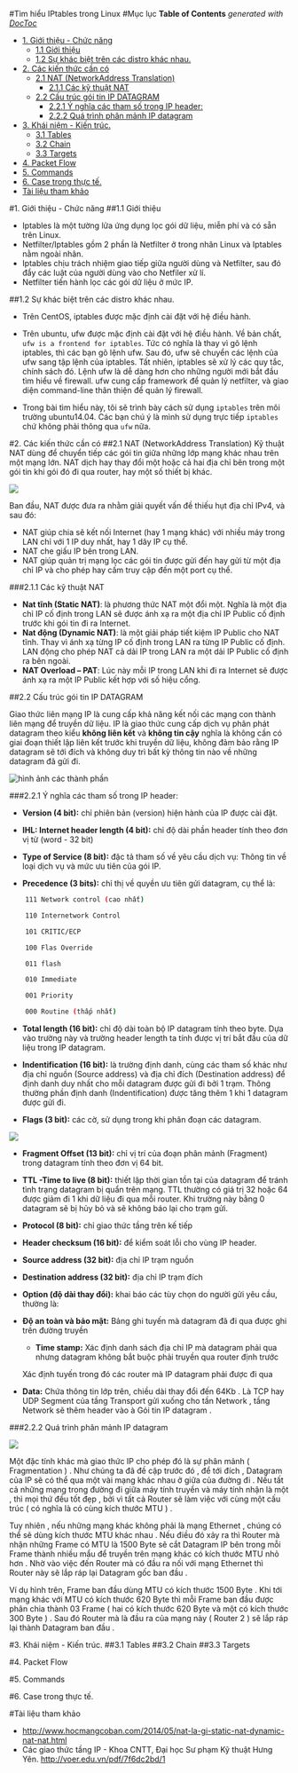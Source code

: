 #Tìm hiểu IPtables trong Linux
#Mục lục
**Table of Contents**  *generated with [DocToc](http://doctoc.herokuapp.com/)*
- [1. Giới thiệu - Chức năng](#gioithieuchucnang)
	- [1.1 Giới thiệu](#gioithieu)
	- [1.2 Sự khác biệt trên các distro khác nhau.](#khacbietdistro)
- [2. Các kiến thức cần có](#kienthuc)
	- [2.1 NAT (NetworkAddress Translation)](#nat)
		- [2.1.1 Các kỹ thuật NAT](#kythuatnat)
	- [2.2 Cấu trúc gói tin IP DATAGRAM](#ipdatagram)
		- [2.2.1 Ý nghĩa các tham số trong IP header:](#ipheader)
		- [2.2.2 Quá trình phân mảnh IP datagram](#phanmanhipdatagram)
- [3. Khái niệm - Kiến trúc.](#)
	- [3.1 Tables](#)
	- [3.2 Chain](#)
	- [3.3 Targets](#)
- [4. Packet Flow](#)
- [5. Commands](#)
- [6. Case trong thực tế.](#)
- [Tài liệu tham khảo](#thamkhao)

<a name="gioithieuchucnang"></a>
#1. Giới thiệu - Chức năng
<a name="gioithieu"></a>
##1.1 Giới thiệu
- Iptables là một tường lửa ứng dụng lọc gói dữ liệu, miễn phí và có sẵn trên Linux.
- Netfilter/Iptables gồm 2 phần là Netfilter ở trong nhân Linux và Iptables nằm ngoài nhân.
- Iptables chịu trách nhiệm giao tiếp giữa người dùng và Netfilter, sau đó đẩy các luật của người dùng vào cho Netfiler xử lí.
- Netfilter tiến hành  lọc các gói dữ liệu ở mức IP.

<a name="khacbiet_distro"></a>
##1.2 Sự khác biệt trên các distro khác nhau.
- Trên CentOS, iptables được mặc định cài đặt với hệ điều hành.
- Trên ubuntu, ufw được mặc định cài đặt với hệ điều hành. Về bản chất, `ufw is a frontend for iptables`. Tức có nghĩa là thay vì gõ lệnh iptables, thì các bạn gõ lệnh ufw. Sau đó, ufw sẽ chuyển các lệnh của ufw sang tập lệnh của iptables. Tất nhiên, iptables sẽ xử lý các quy tắc, chính sách đó. Lệnh ufw là dễ dàng hơn cho những người mới bắt đầu tìm hiểu về firewall. ufw cung cấp framework để quản lý netfilter, và giao diện command-line thân thiện để quản lý firewall.

- Trong bài tìm hiểu này, tôi sẽ trình bày cách sử dụng `iptables` trên môi trường ubuntu14.04. Các bạn chú ý là mình sử dụng trực tiếp `iptables` chứ không phải thông qua `ufw` nữa.

<a name="kienthuc"></a>
#2. Các kiến thức cần có
<a name="nat"></a>
##2.1 NAT (NetworkAddress Translation)
Kỹ thuật NAT dùng để chuyển tiếp các gói tin giữa những lớp mạng khác nhau trên một mạng lớn. NAT dịch hay thay đổi một hoặc cả hai địa chỉ bên trong một gói tin khi gói đó đi qua router, hay một số thiết bị khác.

![](https://anninhmang.net/wp-content/uploads/2014/12/nat1.png)


Ban đầu, NAT được đưa ra nhằm giải quyết vấn đề thiếu hụt địa chỉ IPv4, và sau đó:
- NAT giúp chia sẽ kết nối Internet (hay 1 mạng khác) với nhiều máy trong LAN chỉ với 1 IP duy nhất, hay 1 dãy IP cụ thể.
- NAT che giấu IP bên trong LAN.
- NAT giúp quản trị mạng lọc các gói tin được gửi đến hay gửi từ một địa chỉ IP và cho phép hay cấm truy cập đến một port cụ thể.

<a name="kythuatnat"></a>
###2.1.1 Các kỹ thuật NAT
- **Nat tĩnh (Static NAT)**: là phương thức NAT một đổi một. Nghĩa là một địa chỉ IP cố định trong LAN sẽ được ánh xạ ra một địa chỉ IP Public cố định trước khi gói tin đi ra Internet.
- **Nat động (Dynamic NAT)**: là một giải pháp tiết kiệm IP Public cho NAT tĩnh. Thay vì ánh xạ từng IP cố định trong LAN ra từng IP Public cố định. LAN động cho phép NAT cả dải IP trong LAN ra một dải IP Public cố định ra bên ngoài.
- **NAT Overload – PAT**:  Lúc này mỗi IP trong LAN khi đi ra Internet sẽ được ánh xạ ra một IP Public kết hợp với số hiệu cổng.

<a name="ipdatagram"></a>
##2.2 Cấu trúc gói tin IP DATAGRAM

Giao thức liên mạng IP là cung cấp khả năng kết nối các mạng con thành liên mạng để truyền dữ liệu.
IP là giao thức cung cấp dịch vụ phân phát datagram theo kiểu **không liên kết** và **không tin cậy**
nghĩa là không cần có giai đoạn thiết lập liên kết trước khi truyền dữ liệu,
không đảm bảo rằng IP datagram sẽ tới đích
và không duy trì bất kỳ thông tin nào về những datagram đã gửi đi.

![hình ảnh các thành phần](https://4yatfw.bn1.livefilestore.com/y2pj3_VXtcreN016i6uoHEFSeMQAc6rANxHt3Dkw0cThQkIz15HRRIa3-oyTVkYxkjWWps7EHp3mR-xBoggGUd6XSnt2u-wFruAeBu8_LA0skM/01-%20IP%20header.png)

<a name="ipheader"></a>
###2.2.1 Ý nghĩa các tham số trong IP header:
-	**Version (4 bit):** chỉ phiên bản (version) hiện hành của IP được cài đặt.

-	**IHL: Internet header length (4 bit):** chỉ độ dài phần header tính theo đơn vị từ (word - 32 bit)

-	**Type of Service (8 bit):** đặc tả tham số về yêu cầu dịch vụ: Thông tin về loại dịch vụ và mức ưu tiên của gói IP.

- **Precedence (3 bits):** chỉ thị về quyền ưu tiên gửi datagram, cụ thể là:
```sh
	111 Network control (cao nhất)

	110 Internetwork Control

	101 CRITIC/ECP

	100 Flas Override

	011 flash

	010 Immediate

	001 Priority

	000 Routine (thấp nhất)
```
-	**Total length (16 bit):** chỉ độ dài toàn bộ IP datagram tính theo byte. Dựa vào trường này và trường header length ta tính được vị trí bắt đầu của dữ liệu trong IP datagram.

-	**Indentification (16 bit):** là trường định danh, cùng các tham số khác như địa chỉ nguồn (Source address) và địa chỉ đích (Destination address) để định danh duy nhất cho mỗi datagram được gửi đi bởi 1 trạm. Thông thường phần định danh (Indentification) được tăng thêm 1 khi 1 datagram được gửi đi.
-	**Flags (3 bit):** các cờ, sử dụng trong khi phân đoạn các datagram.

![](https://4yatfw.bn1.livefilestore.com/y2phlastvdF-KwMXVyPrpwowT-ZnQ8XKpoEBONbun1VqRZxk89sye8YrlKDEUYGbp26_XRwDlHFJdVPTD79zHYHdO6sOBawzjAEvIlelqtpnts/02-%20flag.png)


-	**Fragment Offset (13 bit):** chỉ vị trí của đoạn phân mảnh (Fragment) trong datagram tính theo đơn vị 64 bit.

-	**TTL -Time to live  (8 bit):** thiết lập thời gian tồn tại của datagram để tránh tình trạng datagram bị quẩn trên mạng. TTL thường có giá trị 32 hoặc 64 được giảm đi 1 khi dữ liệu đi qua mỗi router. Khi trường này bằng 0 datagram sẽ bị hủy bỏ và sẽ không báo lại cho trạm gửi.

-	**Protocol (8 bit):** chỉ giao thức tầng trên kế tiếp

-	**Header checksum (16 bit):** để kiểm soát lỗi cho vùng IP header.

-	**Source address (32 bit):** địa chỉ IP trạm nguồn

-	**Destination address (32 bit):** địa chỉ IP trạm đích

-	**Option (độ dài thay đổi):** khai báo các tùy chọn do người gửi yêu cầu, thường là:
  - **Độ an toàn và bảo mật:** Bảng ghi tuyến mà datagram đã đi qua được ghi trên đường truyền

    - **Time stamp:** Xác định danh sách địa chỉ IP mà datagram phải qua nhưng datagram không bắt buộc phải truyền qua router định trước

	Xác định tuyến trong đó các router mà IP datagram phải được đi qua

- **Data:** Chứa thông tin lớp trên, chiều dài thay đổi đến 64Kb . Là TCP hay UDP Segment của tầng Transport gửi xuống cho tần Network , tầng  Network sẽ thêm header vào à Gói tin IP datagram .

<a name="phanmanhipdatagram"></a>
###2.2.2 Quá trình phân mảnh IP datagram

![](http://i.imgur.com/Gjdivyl.gif)

Một đặc tính khác mà giao thức IP cho phép đó là sự phân mảnh ( Fragmentation ) . Như chúng ta đã đề cập trước đó , để tới đích , Datagram của IP sẽ có thể qua một vài mạng khác nhau ở giữa của đường đi . Nếu tất cả những mạng trong đường đi giữa máy tính truyền và máy tính nhận là một , thì mọi thứ đều tốt đẹp , bởi vì tất cả Router sẽ làm việc với cùng một cấu trúc ( có nghĩa là có cùng kích thước MTU ) .

Tuy nhiên , nếu những mạng khác không phải là mạng Ethernet , chúng có thể sẽ dùng kích thước MTU khác nhau  . Nếu điều đó xảy ra thì Router mà nhận những Frame có MTU là 1500 Byte sẽ cắt Datagram IP bên trong mỗi Frame thành nhiều mẩu để truyền trên mạng khác có kích thước MTU nhỏ hơn . Nhờ vào việc đến Router mà có đầu ra nối với mạng Ethernet thì Router này sẽ lắp ráp lại Datagram gốc ban đầu .

Ví dụ hình trên, Frame ban đầu dùng MTU có kích thước 1500 Byte . Khi tới mạng khác với MTU có kích thước 620 Byte thì mỗi Frame ban đầu được phân chia thành 03 Frame ( hai có kích thước 620 Byte và một có kích thước 300 Byte ) . Sau đó Router mà là đầu ra của mạng này ( Router 2 ) sẽ lắp ráp lại thành Datagram ban đầu .




#3. Khái niệm - Kiến trúc.
##3.1 Tables
##3.2 Chain
##3.3 Targets

#4. Packet Flow

#5. Commands

#6. Case trong thực tế.

<a name="thamkhao"></a>
#Tài liệu tham khảo
- http://www.hocmangcoban.com/2014/05/nat-la-gi-static-nat-dynamic-nat-nat.html
- Các giao thức tầng IP - Khoa CNTT, Đại học Sư phạm Kỹ thuật Hưng Yên. http://voer.edu.vn/pdf/7f6dc2bd/1
